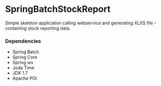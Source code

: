 SpringBatchStockReport
=========
Simple skeleton application calling webservice and generating XLXS file - containing stock reporting data.
 
### Dependencies ###
 * Spring Batch
 * Spring Core
 * Spring ws
 * Joda Time
 * JDK 1.7
 * Apache POI